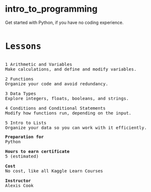 # intro_to_programming
Get started with Python, if you have no coding experience.
<pre>
<h1>Lessons</h1>
1 Arithmetic and Variables
Make calculations, and define and modify variables.
  
2 Functions
Organize your code and avoid redundancy.

3 Data Types
Explore integers, floats, booleans, and strings.

4 Conditions and Conditional Statements
Modify how functions run, depending on the input.

5 Intro to Lists
Organize your data so you can work with it efficiently.
</pre>
<pre>
<b>Preparation for</b>
Python

<b>Hours to earn certificate</b>
5 (estimated)

<b>Cost</b>
No cost, like all Kaggle Learn Courses

<b>Instructor</b>
Alexis Cook
</pre>
